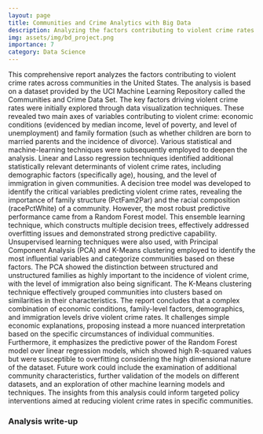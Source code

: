 ```yaml
---
layout: page
title: Communities and Crime Analytics with Big Data
description: Analyzing the factors contributing to violent crime rates across communities in the United States
img: assets/img/bd_project.png
importance: 7
category: Data Science
---
```


This comprehensive report analyzes the factors contributing to violent crime rates across communities in the United States. The analysis is based on a dataset provided by the UCI Machine Learning Repository called the Communities and Crime Data Set.
The key factors driving violent crime rates were initially explored through data visualization techniques. These revealed two main axes of variables contributing to violent crime: economic conditions
(evidenced by median income, level of poverty, and level of unemployment) and family formation (such
as whether children are born to married parents and the incidence of divorce).
Various statistical and machine-learning techniques were subsequently employed to deepen the analysis. Linear and Lasso regression techniques identified additional statistically relevant determinants of
violent crime rates, including demographic factors (specifically age), housing, and the level of immigration in given communities.
A decision tree model was developed to identify the critical variables predicting violent crime rates,
revealing the importance of family structure (PctFam2Par) and the racial composition (racePctWhite)
of a community. However, the most robust predictive performance came from a Random Forest model.
This ensemble learning technique, which constructs multiple decision trees, effectively addressed overfitting issues and demonstrated strong predictive capability.
Unsupervised learning techniques were also used, with Principal Component Analysis (PCA) and
K-Means clustering employed to identify the most influential variables and categorize communities
based on these factors. The PCA showed the distinction between structured and unstructured families as highly important to the incidence of violent crime, with the level of immigration also being
significant. The K-Means clustering technique effectively grouped communities into clusters based on
similarities in their characteristics.
The report concludes that a complex combination of economic conditions, family-level factors, demographics, and immigration levels drive violent crime rates. It challenges simple economic explanations,
proposing instead a more nuanced interpretation based on the specific circumstances of individual communities. Furthermore, it emphasizes the predictive power of the Random Forest model over linear
regression models, which showed high R-squared values but were susceptible to overfitting considering
the high dimensional nature of the dataset.
Future work could include the examination of additional community characteristics, further validation of the models on different datasets, and an exploration of other machine learning models and
techniques. The insights from this analysis could inform targeted policy interventions aimed at reducing violent crime rates in specific communities.

### Analysis write-up
<object data="/assets/pdf/BigData_crime_analysis.pdf" width="800" height="500" type='application/pdf'></object>




